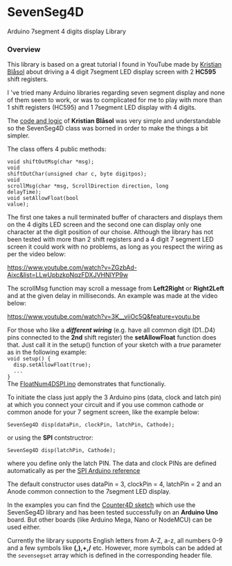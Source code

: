﻿# SevenSeg4D
Arduino 7segment 4 digits display Library

<h3>Overview</h3>
<p>This library is based on a great tutorial I found in YouTube made by <a href="https://www.youtube.com/channel/UC9NeBnf-9pzDC3C86MeOJvA">Kristian Blåsol</a> about driving a 4 digit 7segment LED display screen with 2 <b>HC595</b> shift registers.</p>

<p>I 've tried many Arduino libraries regarding seven segment display and none of them seem to work, or was to complicated for me to play with more than 1 shift registers (HC595) and 1 7segment LED display with 4 digits.</p>

<p>The <a href="http://duinos.net/files/2015/four_digit_595_1234.ino">code and logic</a> of <b>Kristian Blåsol</b> was very simple and understandable so the SevenSeg4D class was borned in order to make the things a bit simpler.</p>

<p>The class offers 4 public methods:

<code>void shiftOutMsg(char *msg);</code><br>
<code>void shiftOutChar(unsigned char c, byte digitpos);</code><br>
<code>void scrollMsg(char *msg, ScrollDirection direction, long delayTime);</code><br>
<code>void setAllowFloat(bool value);</code></p>

<p>The first one takes a null terminated buffer of characters and displays them on the 4 digits LED screen and the second one can display only one character at the digit position of our choise. Although the library has not been tested with more than 2 shift registers and a 4 digit 7 segment LED screen it could work with no problems, as long as you respect the wiring as per the video below:</p>

https://www.youtube.com/watch?v=ZGzbAd-Aixc&list=LLwUpbzkpNqzFDXJVHNlYP9w

<p>The scrollMsg function may scroll a message from <b>Left2Right</b> or <b>Right2Left</b> and at the given delay in milliseconds. An example was made at the video below:</p>

https://www.youtube.com/watch?v=3K__viiOc5Q&feature=youtu.be

<p>For those who like a <b><i>different wiring</b></i> (e.g. have all common digit (D1..D4) pins connected to the <b>2nd</b> shift register) the
<b>setAllowFloat</b> function does that. Just call it in the setup() function of your sketch with a <i>true</i> parameter as
in the following example:<br>
<code>void setup() {</code><br>
<code>  disp.setAllowFloat(true);</code><br>
<code>  ...</code><br>
<code>}</code><br>
The <a href="https://www.youtube.com/watch?v=86c7Zus42AE">FloatNum4DSPI.ino</a> demonstrates that functionaliy.</p>

<p>To initiate the class just apply the 3 Arduino pins (data, clock and latch pin) at which you connect your circuit and if you use common cathode or common anode for your 7 segment screen, like the example below:</p>
<code>SevenSeg4D disp(dataPin, clockPin, latchPin, Cathode);</code>
<br><p>or using the <b>SPI</b> contstructror:</p>
<code>SevenSeg4D disp(latchPin, Cathode);</code>
<br><p>where you define only the latch PIN. The data and clock PINs are defined automatically as per the <a href="https://www.arduino.cc/en/Reference/SPI">SPI Arduino reference</a></p>

<p>The default constructor uses dataPin = 3, clockPin = 4, latchPin = 2 and an Anode common connection to the 7segment LED display.</p>

<p>In the examples you can find the <a href="https://youtu.be/4xm0x6XxDis" title="Counter4D project on YouTube">Counter4D sketch</a> which use the SevenSeg4D library and has been tested successfully on an <b>Arduino Uno</b> board. But other boards (like Arduino Mega, Nano or NodeMCU) can be used either.</p>

<p>Currently the library supports English letters from A-Z, a-z, all numbers 0-9 and a few symbols like <b>(,),+,/</b> etc. However, more symbols can be added at the <code>sevensegset</code> array which is defined in the corresponding header file.</p>
